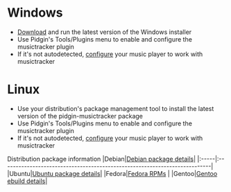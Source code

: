 # Windows #

  * [Download](http://code.google.com/p/pidgin-musictracker/downloads/list?q=opsys=Windows) and run the latest version of the Windows installer
  * Use Pidgin's Tools/Plugins menu to enable and configure the musictracker plugin
  * If it's not autodetected, [configure](Configuring.md) your music player to work with musictracker

# Linux #

  * Use your distribution's package management tool to install the latest version of the pidgin-musictracker package
  * Use Pidgin's Tools/Plugins menu to enable and configure the musictracker plugin
  * If it's not autodetected, [configure](Configuring.md) your music player to work with musictracker

Distribution package information
|Debian|[Debian package details](http://packages.debian.org/sid/pidgin-musictracker)|
|:-----|:---------------------------------------------------------------------------|
|Ubuntu|[Ubuntu package details](http://packages.ubuntu.com/search?keywords=pidgin-musictracker&searchon=names&suite=all&section=all)|
|Fedora|[Fedora RPMs](https://admin.fedoraproject.org/updates/pidgin-musictracker)  |
|Gentoo|[Gentoo ebuild details](http://packages.gentoo.org/package/x11-plugins/pidgin-musictracker)|
